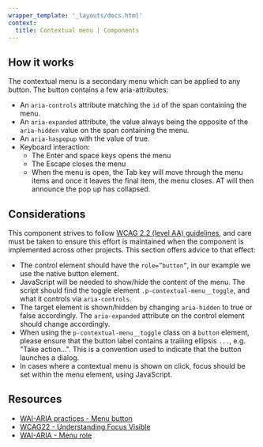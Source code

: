 ```yaml
---
wrapper_template: '_layouts/docs.html'
context:
  title: Contextual menu | Components
---
```


## How it works

The contextual menu is a secondary menu which can be applied to any button. The button contains a few aria-attributes:

- An `aria-controls` attribute matching the `id` of the span containing the menu.
- An `aria-expanded` attribute, the value always being the opposite of the `aria-hidden` value on the span containing the menu.
- An `aria-haspopup` with the value of true.
- Keyboard interaction:
  - The Enter and space keys opens the menu
  - The Escape closes the menu
  - When the menu is open, the Tab key will move through the menu items and once it leaves the final item, the menu closes. AT will then announce the pop up has collapsed.

## Considerations

This component strives to follow [WCAG 2.2 (level AA) guidelines](https://www.w3.org/TR/WCAG22/), and care must be taken to ensure this effort is maintained when the component is implemented across other projects. This section offers advice to that effect:

- The control element should have the `role=”button”`, in our example we use the native button element.
- JavaScript will be needed to show/hide the content of the menu. The script should find the toggle element `.p-contextual-menu__toggle`, and what it controls via `aria-controls`.
- The target element is shown/hidden by changing `aria-hidden` to true or false accordingly. The `aria-expanded` attribute on the control element should change accordingly.
- When using the `p-contextual-menu__toggle` class on a `button` element, please ensure that the button label contains a trailing ellipsis `...`, e.g. "Take action...". This is a convention used to indicate that the button launches a dialog.
- In cases where a contextual menu is shown on click, focus should be set within the menu element, using JavaScript.

## Resources

- [WAI-ARIA practices - Menu button](https://www.w3.org/TR/wai-aria-practices-1.1/#menubutton)
- [WCAG22 - Understanding Focus Visible](https://www.w3.org/WAI/WCAG22/Understanding/focus-visible)
- [WAI-ARIA - Menu role](https://www.w3.org/TR/wai-aria-1.2/#menu)
